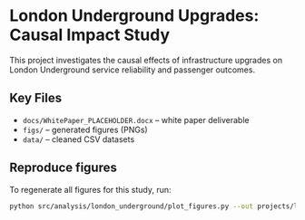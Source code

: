 # London Underground Upgrades: Causal Impact Study

This project investigates the causal effects of infrastructure upgrades on London Underground service reliability and passenger outcomes.

## Key Files
- `docs/WhitePaper_PLACEHOLDER.docx` – white paper deliverable
- `figs/` – generated figures (PNGs)
- `data/` – cleaned CSV datasets

## Reproduce figures
To regenerate all figures for this study, run:

```bash
python src/analysis/london_underground/plot_figures.py --out projects/london-underground-upgrades/figs/
```
